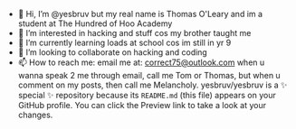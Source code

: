 - 👋 Hi, I’m @yesbruv but my real name is Thomas O'Leary and im a student at The Hundred of Hoo Academy
- 👀 I’m interested in hacking and stuff cos my brother taught me
- 🌱 I’m currently learning loads at school cos im still in yr 9
- 💞️ I’m looking to collaborate on hacking and coding
- 📫 How to reach me: email me at:  correct75@outlook.com
when u wanna speak 2 me through email, call me Tom or Thomas, but when u comment on my posts, then call me Melancholy.
yesbruv/yesbruv is a ✨ special ✨ repository because its `README.md` (this file) appears on your GitHub profile.
You can click the Preview link to take a look at your changes.
